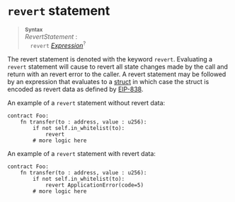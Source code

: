 # `revert` statement


> **<sup>Syntax</sup>**\
> _RevertStatement_ :\
> &nbsp;&nbsp; `revert` [_Expression_]<sup>?</sup>

The revert statement is denoted with the keyword `revert`. Evaluating a `revert`
statement will cause to revert all state changes made by the call and return with an revert error to the caller. A revert statement may be followed by an expression that evaluates to a [struct] in which case the struct is encoded as revert data as defined by [EIP-838].

An example of a `revert` statement without revert data:

```
contract Foo:
    fn transfer(to : address, value : u256):
        if not self.in_whitelist(to):
            revert
        # more logic here
```

An example of a `revert` statement with revert data:

```
contract Foo:
    fn transfer(to : address, value : u256):
        if not self.in_whitelist(to):
            revert ApplicationError(code=5)
        # more logic here
```

[_Expression_]: expressions.md
[struct]: structs.md
[EIP-838]: https://github.com/ethereum/EIPs/issues/838